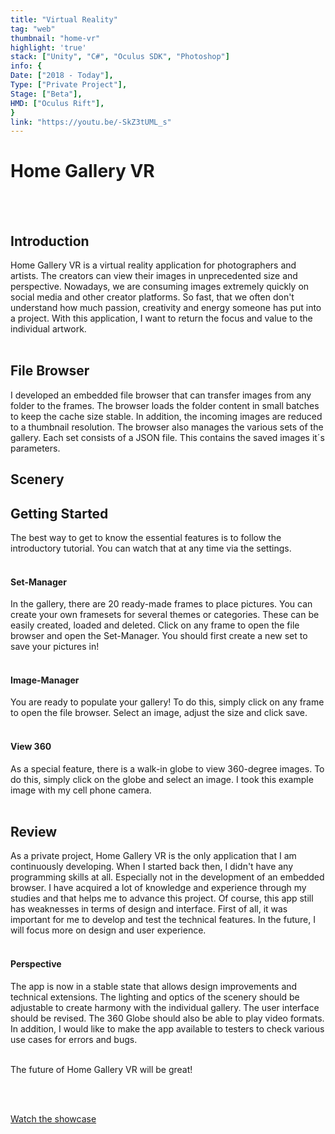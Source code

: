 ```yaml
---
title: "Virtual Reality"
tag: "web"
thumbnail: "home-vr"
highlight: 'true'
stack: ["Unity", "C#", "Oculus SDK", "Photoshop"]
info: {
Date: ["2018 - Today"],    
Type: ["Private Project"],
Stage: ["Beta"],
HMD: ["Oculus Rift"],
}
link: "https://youtu.be/-SkZ3tUML_s"
---
```


# Home Gallery VR

<tech-stack :stack="stack"></tech-stack>

<team :info="info" :link="link" type="Showcase"></team>

<br /> <br />

<image-loader height="large_wide" image="dev/home-vr/title"></image-loader>

## Introduction

Home Gallery VR is a virtual reality application for photographers and artists. The creators can view their images in unprecedented size and perspective. Nowadays, we are consuming images extremely quickly on social media and other creator platforms. So fast, that we often don't understand how much passion, creativity and energy someone has put into a project. With this application, I want to return the focus and value to the individual artwork. <br /> <br />

## File Browser
I developed an embedded file browser that can transfer images from any folder to the frames. The browser loads the folder content in small batches to keep the cache size stable. In addition, the incoming images are reduced to a thumbnail resolution. The browser also manages the various sets of the gallery. Each set consists of a JSON file. This contains the saved images it´s parameters.
## Scenery

<image-loader height="medium_wide" image="dev/home-vr/view"></image-loader>

## Getting Started

The best way to get to know the essential features is to follow the introductory tutorial.
You can watch that at any time via the settings. <br /> <br />

#### Set-Manager

In the gallery, there are 20 ready-made frames to place pictures. You can create your own framesets for several themes or categories. These can be easily created, loaded and deleted. Click on any frame to open the file browser and open the Set-Manager. You should first create a new set to save your pictures in! <br /> <br />

<image-loader height="medium_wide" image="dev/home-vr/set-manager"></image-loader>

#### Image-Manager

You are ready to populate your gallery! To do this, simply click on any frame to open the file browser. Select an image, adjust the size and click save.
<br /> <br />

<image-loader height="medium_wide" image="dev/home-vr/image-manager"></image-loader>

#### View 360

As a special feature, there is a walk-in globe to view 360-degree images.
To do this, simply click on the globe and select an image.
I took this example image with my cell phone camera.<br /> <br />

<image-loader height="medium_wide" image="dev/home-vr/globe"></image-loader>

## Review <br />

As a private project, Home Gallery VR is the only application that I am continuously developing.
When I started back then, I didn't have any programming skills at all. Especially not in the development of an embedded browser. I have acquired a lot of knowledge and experience through my studies and that helps me to advance this project. Of course, this app still has weaknesses in terms of design and interface. First of all, it was important for me to develop and test the technical features. In the future, I will focus more on design and user experience. 
<br /> <br />

#### Perspective <br />
The app is now in a stable state that allows design improvements and technical extensions. The lighting and optics of the scenery should be adjustable to create harmony with the individual gallery. The user interface should be revised. The 360 Globe should also be able to play video formats. In addition, I would like to make the app available to testers to check various use cases for errors and bugs. <br /> <br />

The future of Home Gallery VR will be great!

<br /> <br />

[Watch the showcase](#top)
